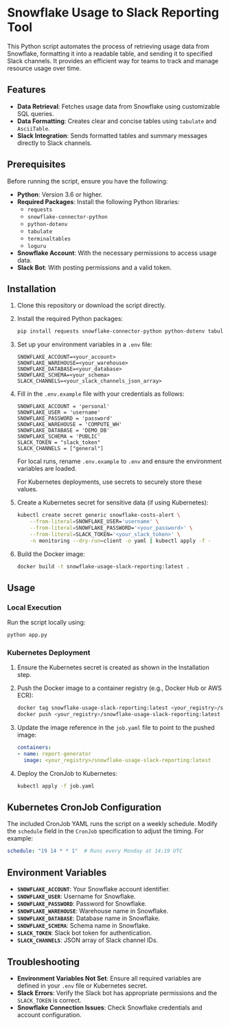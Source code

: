 # Snowflake Usage to Slack Reporting Tool

This Python script automates the process of retrieving usage data from Snowflake, formatting it into a readable table, and sending it to specified Slack channels. It provides an efficient way for teams to track and manage resource usage over time.

## Features

- **Data Retrieval**: Fetches usage data from Snowflake using customizable SQL queries.
- **Data Formatting**: Creates clear and concise tables using `tabulate` and `AsciiTable`.
- **Slack Integration**: Sends formatted tables and summary messages directly to Slack channels.

## Prerequisites

Before running the script, ensure you have the following:

- **Python**: Version 3.6 or higher.
- **Required Packages**: Install the following Python libraries:
  - `requests`
  - `snowflake-connector-python`
  - `python-dotenv`
  - `tabulate`
  - `terminaltables`
  - `loguru`
- **Snowflake Account**: With the necessary permissions to access usage data.
- **Slack Bot**: With posting permissions and a valid token.

## Installation

1. Clone this repository or download the script directly.

2. Install the required Python packages:

   ```bash
   pip install requests snowflake-connector-python python-dotenv tabulate terminaltables loguru
   ```

3. Set up your environment variables in a `.env` file:

   ```plaintext
   SNOWFLAKE_ACCOUNT=<your_account>
   SNOWFLAKE_WAREHOUSE=<your_warehouse>
   SNOWFLAKE_DATABASE=<your_database>
   SNOWFLAKE_SCHEMA=<your_schema>
   SLACK_CHANNELS=<your_slack_channels_json_array>
   ```

4. Fill in the `.env.example` file with your credentials as follows:

   ```plaintext
   SNOWFLAKE_ACCOUNT = 'personal'
   SNOWFLAKE_USER = 'username'
   SNOWFLAKE_PASSWORD = 'password'
   SNOWFLAKE_WAREHOUSE = 'COMPUTE_WH'
   SNOWFLAKE_DATABASE = 'DEMO_DB'
   SNOWFLAKE_SCHEMA = 'PUBLIC'
   SLACK_TOKEN = "slack_token"
   SLACK_CHANNELS = ["general"]
   ```

   For local runs, rename `.env.example` to `.env` and ensure the environment variables are loaded.

   For Kubernetes deployments, use secrets to securely store these values.

5. Create a Kubernetes secret for sensitive data (if using Kubernetes):

   ```bash
   kubectl create secret generic snowflake-costs-alert \
       --from-literal=SNOWFLAKE_USER='username' \
       --from-literal=SNOWFLAKE_PASSWORD='<your_password>' \
       --from-literal=SLACK_TOKEN='<your_slack_token>' \
       -n monitoring --dry-run=client -o yaml | kubectl apply -f -
   ```

6. Build the Docker image:

   ```bash
   docker build -t snowflake-usage-slack-reporting:latest .
   ```

## Usage

### Local Execution

Run the script locally using:

```bash
python app.py
```

### Kubernetes Deployment

1. Ensure the Kubernetes secret is created as shown in the Installation step.

2. Push the Docker image to a container registry (e.g., Docker Hub or AWS ECR):

   ```bash
   docker tag snowflake-usage-slack-reporting:latest <your_registry>/snowflake-usage-slack-reporting:latest
   docker push <your_registry>/snowflake-usage-slack-reporting:latest
   ```

3. Update the image reference in the `job.yaml` file to point to the pushed image:

   ```yaml
   containers:
   - name: report-generator
     image: <your_registry>/snowflake-usage-slack-reporting:latest
   ```

4. Deploy the CronJob to Kubernetes:

   ```bash
   kubectl apply -f job.yaml
   ```

## Kubernetes CronJob Configuration

The included CronJob YAML runs the script on a weekly schedule. Modify the `schedule` field in the `CronJob` specification to adjust the timing. For example:

```yaml
schedule: "19 14 * * 1"  # Runs every Monday at 14:19 UTC
```

## Environment Variables

- **`SNOWFLAKE_ACCOUNT`**: Your Snowflake account identifier.
- **`SNOWFLAKE_USER`**: Username for Snowflake.
- **`SNOWFLAKE_PASSWORD`**: Password for Snowflake.
- **`SNOWFLAKE_WAREHOUSE`**: Warehouse name in Snowflake.
- **`SNOWFLAKE_DATABASE`**: Database name in Snowflake.
- **`SNOWFLAKE_SCHEMA`**: Schema name in Snowflake.
- **`SLACK_TOKEN`**: Slack bot token for authentication.
- **`SLACK_CHANNELS`**: JSON array of Slack channel IDs.

## Troubleshooting

- **Environment Variables Not Set**: Ensure all required variables are defined in your `.env` file or Kubernetes secret.
- **Slack Errors**: Verify the Slack bot has appropriate permissions and the `SLACK_TOKEN` is correct.
- **Snowflake Connection Issues**: Check Snowflake credentials and account configuration.
